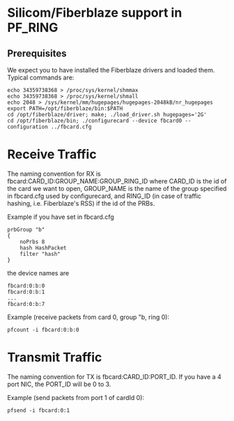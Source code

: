 # Silicom/Fiberblaze support in PF_RING

## Prerequisites
We expect you to have installed the Fiberblaze drivers and loaded them. 
Typical commands are:

```
echo 34359738368 > /proc/sys/kernel/shmmax
echo 34359738368 > /proc/sys/kernel/shmall
echo 2048 > /sys/kernel/mm/hugepages/hugepages-2048kB/nr_hugepages
export PATH=/opt/fiberblaze/bin:$PATH
cd /opt/fiberblaze/driver; make; ./load_driver.sh hugepages='2G'
cd /opt/fiberblaze/bin; ./configurecard --device fbcard0 --configuration ../fbcard.cfg
```

# Receive Traffic
The naming convention for RX is fbcard:CARD_ID:GROUP_NAME:GROUP_RING_ID where CARD_ID is the id of the card we want to open, GROUP_NAME is the name of the group specified in fbcard.cfg used by configurecard, and RING_ID (in case of traffic hashing, i.e. Fiberblaze's RSS) if the id of the PRBs.

Example if you have set in fbcard.cfg

```
prbGroup "b"
{
    noPrbs 8
    hash HashPacket
    filter "hash"
}
```

the device names are
```
fbcard:0:b:0
fbcard:0:b:1
...
fbcard:0:b:7
```

Example (receive packets from card 0, group "b, ring 0): 
```
pfcount -i fbcard:0:b:0
```

# Transmit Traffic
The naming convention for TX is fbcard:CARD_ID:PORT_ID. If you have a 4 port NIC, the PORT_ID will be 0 to 3.

Example (send packets from port 1 of cardId 0):
```
pfsend -i fbcard:0:1
```
